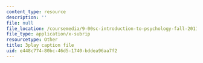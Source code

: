 ```yaml
---
content_type: resource
description: ''
file: null
file_location: /coursemedia/9-00sc-introduction-to-psychology-fall-2011/e448c77480bc46d51740bddea96aa7f2_2fbrl6WoIyo.srt
file_type: application/x-subrip
resourcetype: Other
title: 3play caption file
uid: e448c774-80bc-46d5-1740-bddea96aa7f2
---
```

